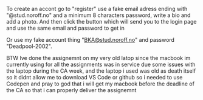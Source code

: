 To create an accont go to "register" use a fake email adress ending with "@stud.noroff.no" and a minimum 8 characters password, write a bio and add a photo. And then click the button which will send you to the login page and use the same email and password to get in

Or use my fake account thing "BKA@stud.noroff.no" and password "Deadpool-2002". 

BTW Ive done the assignemnt on my very old latop since the macbook im currently using for all the assignments was in service due some issues with the laptop during the CA week, and the laptop i used was old as death itself so it didnt allow me to download VS Code or github so i needed to use Codepen and pray to god that i will get my macbook before the deadline of the CA so that i can properly deliver the assignemnt 
